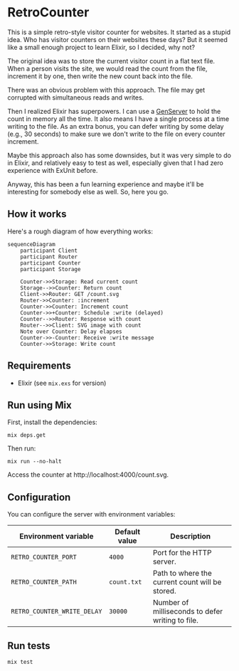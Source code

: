 # RetroCounter

This is a simple retro-style visitor counter for websites.
It started as a stupid idea. Who has visitor counters on their websites these days?
But it seemed like a small enough project to learn Elixir, so I decided, why not?

The original idea was to store the current visitor count in a flat text file.
When a person visits the site, we would read the count from the file, increment
it by one, then write the new count back into the file.

There was an obvious problem with this approach. The file may get corrupted with
simultaneous reads and writes.

Then I realized Elixir has superpowers. I can use a [GenServer][genserver] to hold the count
in memory all the time. It also means I have a single process at a time writing to the file.
As an extra bonus, you can defer writing by some delay (e.g., 30 seconds) to make sure we don't
write to the file on every counter increment.

Maybe this approach also has some downsides, but it was very simple to do in Elixir,
and relatively easy to test as well, especially given that I had zero experience with
ExUnit before.

Anyway, this has been a fun learning experience and maybe it'll be interesting for
somebody else as well. So, here you go.

## How it works

Here's a rough diagram of how everything works:
```mermaid
sequenceDiagram
    participant Client
    participant Router
    participant Counter
    participant Storage
    
    Counter->>Storage: Read current count
    Storage-->>Counter: Return count
    Client->>Router: GET /count.svg
    Router->>Counter: :increment
    Counter->>Counter: Increment count
    Counter->>+Counter: Schedule :write (delayed)
    Counter-->>Router: Response with count
    Router-->>Client: SVG image with count
    Note over Counter: Delay elapses
    Counter->>-Counter: Receive :write message
    Counter->>Storage: Write count
```

## Requirements

* Elixir (see `mix.exs` for version)

## Run using Mix

First, install the dependencies:

    mix deps.get

Then run:

    mix run --no-halt

Access the counter at http://localhost:4000/count.svg.

## Configuration

You can configure the server with environment variables:

| Environment variable        | Default value | Description                                      |
| --------------------------- | ------------- | ------------------------------------------------ |
| `RETRO_COUNTER_PORT`        | `4000`        | Port for the HTTP server.                        |
| `RETRO_COUNTER_PATH`        | `count.txt`   | Path to where the current count will be stored.  |
| `RETRO_COUNTER_WRITE_DELAY` | `30000`       | Number of milliseconds to defer writing to file. |

## Run tests

    mix test

[genserver]: https://hexdocs.pm/elixir/GenServer.html
